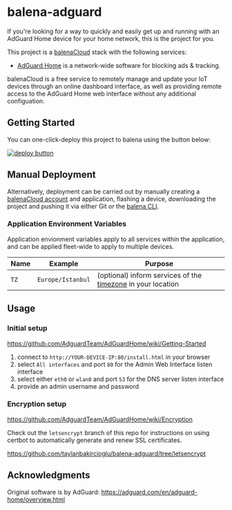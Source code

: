 # balena-adguard

If you're looking for a way to quickly and easily get up and running with an AdGuard Home device for your home network, this is the project for you.

This project is a [balenaCloud](https://www.balena.io/cloud) stack with the following services:

- [AdGuard Home](https://adguard.com/en/adguard-home/overview.html) is a network-wide software for blocking ads & tracking.

balenaCloud is a free service to remotely manage and update your IoT devices through an online dashboard interface, as well as providing remote access to the AdGuard Home web interface without any additional configuation.

## Getting Started

You can one-click-deploy this project to balena using the button below:

[![deploy button](https://balena.io/deploy.svg)](https://dashboard.balena-cloud.com/deploy?repoUrl=https://github.com/taylanbakircioglu/balena-adguard&defaultDeviceType=asus-tinker-board)

## Manual Deployment

Alternatively, deployment can be carried out by manually creating a [balenaCloud account](https://dashboard.balena-cloud.com) and application, flashing a device, downloading the project and pushing it via either Git or the [balena CLI](https://github.com/balena-io/balena-cli).

### Application Environment Variables

Application envionment variables apply to all services within the application, and can be applied fleet-wide to apply to multiple devices.

|Name|Example|Purpose|
|---|---|---|
|`TZ`|`Europe/Istanbul`|(optional) inform services of the [timezone](https://en.wikipedia.org/wiki/List_of_tz_database_time_zones) in your location|

## Usage

### Initial setup

<https://github.com/AdguardTeam/AdGuardHome/wiki/Getting-Started>

1. connect to `http://YOUR-DEVICE-IP:80/install.html` in your browser
2. select `All interfaces` and port `80` for the Admin Web Interface listen interface
3. select either `eth0` or `wlan0` and port `53` for the DNS server listen interface
4. provide an admin username and password

### Encryption setup

<https://github.com/AdguardTeam/AdGuardHome/wiki/Encryption>

Check out the `letsencrypt` branch of this repo for instructions on using
certbot to automatically generate and renew SSL certificates.

<https://github.com/taylanbakircioglu/balena-adguard/tree/letsencrypt>

## Acknowledgments

Original software is by AdGuard: <https://adguard.com/en/adguard-home/overview.html>
